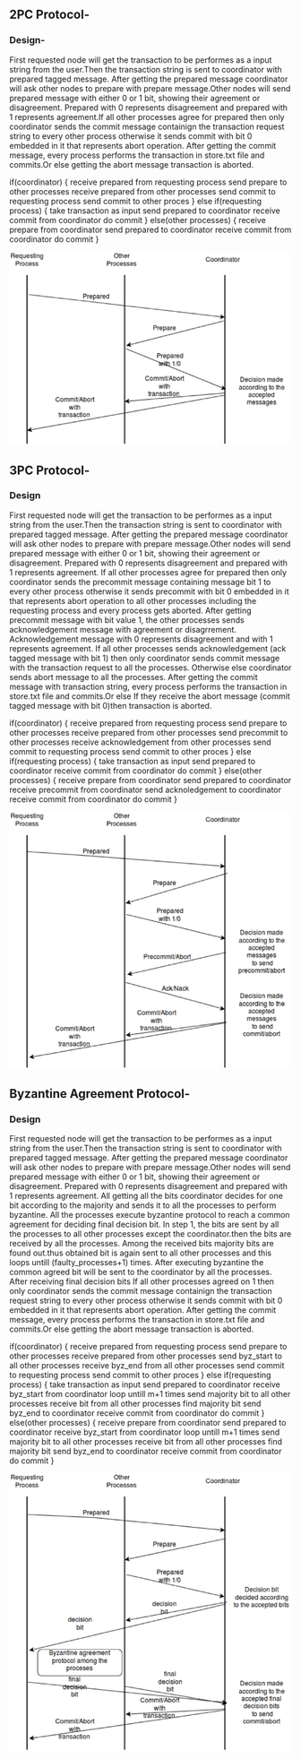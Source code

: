 ## 2PC Protocol-
### Design-
First requested node will get the transaction to be performes as a input string from the user.Then the transaction string is sent to coordinator with prepared tagged message. After getting the prepared message coordinator will ask other nodes to prepare with prepare message.Other nodes will send prepared message with either 0 or 1 bit, showing their agreement or disagreement. Prepared with 0 represents disagreement and prepared with 1 represents agreement.If all other processes agree for prepared then only coordinator sends the commit message containign the transaction request string to every other process otherwise it sends commit with bit 0 embedded in it that represents abort operation.
After getting the commit message, every process performs the transaction in store.txt file and commits.Or else getting the abort message transaction is aborted.  

if(coordinator)
{
receive prepared from requesting process
send prepare to other processes
receive prepared from other processes
send commit to requesting process
send commit to other proces
}
else if(requesting process)
{
take transaction as input
send prepared to coordinator
receive commit from coordinator
do commit
}
else(other processes)
{
receive prepare from coordinator
send prepared to coordinator
receive commit from coordinator
do commit
}



![](./Picture1.png)


## 3PC Protocol-
### Design
First requested node will get the transaction to be performes as a input string from the user.Then the transaction string is sent to coordinator with prepared tagged message. After getting the prepared message coordinator will ask other nodes to prepare with prepare message.Other nodes will send prepared message with either 0 or 1 bit, showing their agreement or disagreement. Prepared with 0 represents disagreement and prepared with 1 represents agreement.
If all other processes agree for prepared then only coordinator sends the precommit message  containing message bit 1 to every other process otherwise it sends precommit with bit 0 embedded in it that represents abort operation to all other processes including the requesting process and every process gets aborted.
After getting precommit message with bit value 1, the other processes sends acknowledgement message with agreement or disagrrement. Acknowledgement message with 0 represents disagreement and  with 1 represents agreement.
If all other processes sends acknowledgement (ack tagged message with bit 1) then only coordinator sends commit message with the transaction request to all the processes. Otherwise else coordinator sends abort message to all the processes.
After getting the commit message with transaction string, every process performs the transaction in store.txt file and commits.Or else If they receive the abort message (commit tagged message with bit 0)then transaction is aborted.   

if(coordinator)
{
receive prepared from requesting process
send prepare to other processes
receive prepared from other processes
send precommit to other processes
receive acknowledgement from other processes
send commit to requesting process
send commit to other proces
}
else if(requesting process)
{
take transaction as input
send prepared to coordinator
receive commit from coordinator
do commit
}
else(other processes)
{
receive prepare from coordinator
send prepared to coordinator
receive precommit from coordinator
send acknoledgement to coordinator
receive commit from coordinator
do commit
}



![](./Picture2.png)



## Byzantine Agreement Protocol-
### Design
First requested node will get the transaction to be performes as a input string from the user.Then the transaction string is sent to coordinator with prepared tagged message. After getting the prepared message coordinator will ask other nodes to prepare with prepare message.Other nodes will send prepared message with either 0 or 1 bit, showing their agreement or disagreement. Prepared with 0 represents disagreement and prepared with 1 represents agreement.
All getting all the bits coordinator decides for one bit according to the majority and sends it to all the processes to perform byzantine.
All the processes execute byzantine protocol to reach a common agreement for deciding final decision bit. In step 1, the bits are sent by all the processes to all other processes except the coordinator.then the bits are received by all the processes. Among the received bits majority bits are found out.thus obtained bit is again sent to all other processes and this loops untill (faulty_processes+1) times.
After executing byzantine the common agreed bit will be sent to the coordinator by all the processes.  
After receiving final decision bits If all other processes agreed on 1 then only coordinator sends the commit message containign the transaction request string to every other process otherwise it sends commit with bit 0 embedded in it that represents abort operation.
After getting the commit message, every process performs the transaction in store.txt file and commits.Or else getting the abort message transaction is aborted.  

if(coordinator)
{
receive prepared from requesting process
send prepare to other processes
receive prepared from other processes
send byz_start to all other processes
receive byz_end from all other processes
send commit to requesting process
send commit to other proces
}
else if(requesting process)
{
take transaction as input
send prepared to coordinator
receive byz_start from coordinator
loop untill m+1 times
      send majority bit to all other processes
      receive bit from all other processes
      find majority bit
send byz_end to coordinator
receive commit from coordinator
do commit
}
else(other processes)
{
receive prepare from coordinator
send prepared to coordinator
receive byz_start from coordinator
loop untill m+1 times
      send majority bit to all other processes
      receive bit from all other processes
      find majority bit
send byz_end to coordinator
receive commit from coordinator
do commit
}



![](./Picture3.png)


